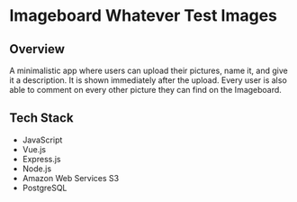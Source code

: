 <h1>Imageboard Whatever Test Images</h1>

<h2>Overview</h2>
<p>A minimalistic app where users can upload their pictures, name it, and give it a description. It is shown immediately after the upload. Every user is also able to comment on every other picture they can find on the Imageboard.</p>

<h2>Tech Stack</h2>
<ul>
<li>JavaScript</li>
<li>Vue.js</li>
<li>Express.js</li>
<li>Node.js</li>
<li>Amazon Web Services S3</li>
<li>PostgreSQL</li>
</ul>

<img src="http://recordit.co/f7l4OqMZcj" alt data-canonical-src="http://g.recordit.co/f7l4OqMZcj.gif">
